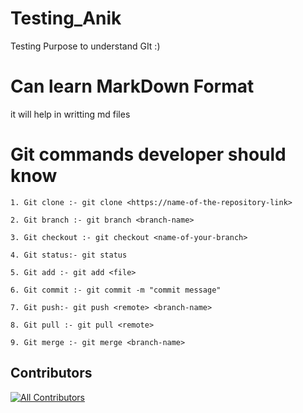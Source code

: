 # Testing_Anik
Testing Purpose to understand GIt :)

# Can learn MarkDown Format
it will help in writting md files

# Git commands developer should know
  ```git
  1. Git clone :- git clone <https://name-of-the-repository-link>
  ```
  ```git
  2. Git branch :- git branch <branch-name>
  ```
  ```git
  3. Git checkout :- git checkout <name-of-your-branch>
  ```
  ```git
  4. Git status:- git status
  ```
  ```git
  5. Git add :- git add <file>
  ```
  ```git
  6. Git commit :- git commit -m "commit message"
  ```
  ```git
  7. Git push:- git push <remote> <branch-name>
  ```
  ```git
  8. Git pull :- git pull <remote>
  ```
  ```git
  9. Git merge :- git merge <branch-name>
  ```
## Contributors

<!-- ALL-CONTRIBUTORS-LIST:START - Do not remove or modify this section -->
<!-- prettier-ignore-start -->
<!-- markdownlint-disable -->

<!-- markdownlint-restore -->
<!-- prettier-ignore-end -->

<!-- ALL-CONTRIBUTORS-LIST:END -->
[![All Contributors](https://img.shields.io/github/all-contributors/grraghav120/Testing_Anik?color=ee8449&style=flat-square)](#contributors)
